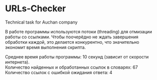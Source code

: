 # URLs-Checker
 Technical task for Auchan company

В работе программы используются потоки (threading)
для отмизации работы со ссылками.
Чтобы поочерёдно не ждать завершения обработки каждой,
это делается конкурентно, что значительно экономит
время выполнения скрипта.

Среднее время работы программы: 10 секунд (зависит от скорости интернета).  
Количество найденных и обработанных ссылок в словарях: 67  
Количество ссылок с ошибкой ожидания ответа: 4
